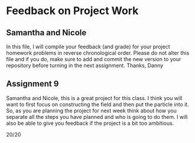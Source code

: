 # Feedback on Project Work
## Samantha and Nicole

In this file, I will compile your feedback (and grade) for your project homework problems in reverse chronological order. Please do not alter this file and if you do, make sure to add and commit the new version to your repository before turning in the next assignment. Thanks, Danny

## Assignment 9

Samantha and Nicole, this is a great project for this class. I think you will want to first focus on constructing the field and then put the particle into it. So, as you are planning the project for next week think about how you separate all the steps you have planned and who is going to do them. I will also be able to give you feedback if the project is a bit too ambitious.

20/20
